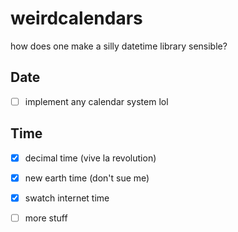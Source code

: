 # weirdcalendars

how does one make a silly datetime library sensible?

## Date

- [ ] implement any calendar system lol


## Time

- [x] decimal time (vive la revolution)
- [x] new earth time (don't sue me)
- [x] swatch internet time
- [ ] more stuff

